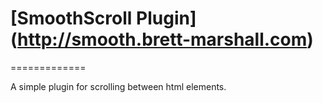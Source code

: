 # [SmoothScroll Plugin] (http://smooth.brett-marshall.com)
=============

A simple plugin for scrolling between html elements.